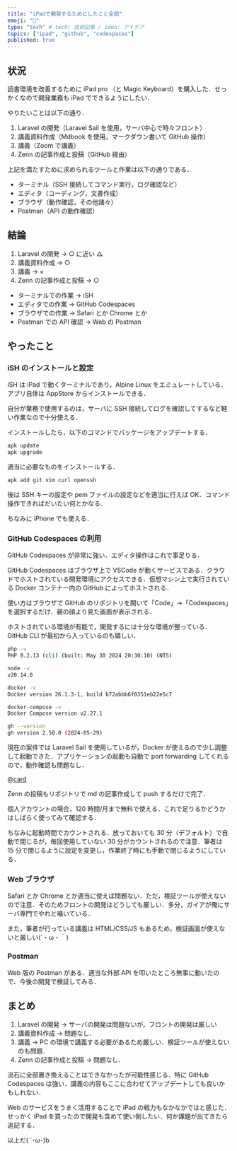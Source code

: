 ```yaml
---
title: "iPadで開発するためにしたこと全部"
emoji: "📱"
type: "tech" # tech: 技術記事 / idea: アイデア
topics: ["ipad", "github", "codespaces"]
published: true
---
```


## 状況

読書環境を改善するために iPad pro （と Magic Keyboard）を購入した．せっかくなので開発業務も iPad でできるようにしたい．

やりたいことは以下の通り．

1. Laravel の開発（Laravel Sail を使用，サーバ中心で時々フロント）
2. 講義資料作成（Mdbook を使用，マークダウン書いて GitHub 操作）
3. 講義（Zoom で講義）
4. Zenn の記事作成と投稿（GitHub 経由）

上記を満たすために求められるツールと作業は以下の通りである．

- ターミナル（SSH 接続してコマンド実行，ログ確認など）
- エディタ（コーディング，文書作成）
- ブラウザ（動作確認，その他諸々）
- Postman（API の動作確認）

## 結論

1. Laravel の開発 -> ○ に近い △
2. 講義資料作成 -> ○
3. 講義 -> ×
4. Zenn の記事作成と投稿 -> ○

- ターミナルでの作業 -> iSH
- エディタでの作業 -> GitHub Codespaces
- ブラウザでの作業 -> Safari とか Chrome とか
- Postman での API 確認 -> Web の Postman

## やったこと

### iSH のインストールと設定

iSH は iPad で動くターミナルであり，Alpine Linux をエミュレートしている．アプリ自体は AppStore からインストールできる．

自分が業務で使用するのは，サーバに SSH 接続してログを確認してするなど軽い作業なので十分使える．

インストールしたら，以下のコマンドでパッケージをアップデートする．

```sh
apk update
apk upgrade
```

適当に必要なものをインストールする．

```sh
apk add git vim curl openssh
```

後は SSH キーの設定や pem ファイルの設定などを適当に行えば OK．コマンド操作できればだいたい何とかなる．

ちなみに iPhone でも使える．

### GitHub Codespaces の利用

GitHub Codespaces が非常に強い．エディタ操作はこれで事足りる．

GitHub Codespaces はブラウザ上で VSCode が動くサービスである．クラウドでホストされている開発環境にアクセスできる．仮想マシン上で実行されている Docker コンテナー内の GitHub によってホストされる．

使い方はブラウザで GitHub のリポジトリを開いて「Code」->「Codespaces」を選択するだけ．親の顔より見た画面が表示される．

ホストされている環境が有能で，開発するには十分な環境が整っている．GitHub CLI が最初から入っているのも嬉しい．

```sh
php -v
PHP 8.2.13 (cli) (built: May 30 2024 20:30:10) (NTS)

node -v
v20.14.0

docker -v
Docker version 26.1.3-1, build b72abbb6f0351eb22e5c7

docker-compose -v
Docker Compose version v2.27.1

gh --version
gh version 2.50.0 (2024-05-29)
```

現在の案件では Laravel Sail を使用しているが，Docker が使えるので少し調整して起動できた．アプリケーションの起動も自動で port forwarding してくれるので，動作確認も問題なし．

@[card](https://zenn.dev/taroosg/articles/20240710133510-94590790bd0278)

Zenn の投稿もリポジトリで md の記事作成して push するだけで完了．

個人アカウントの場合，120 時間/月まで無料で使える．これで足りるかどうかはしばらく使ってみて確認する．

ちなみに起動時間でカウントされる．放っておいても 30 分（デフォルト）で自動で閉じるが，毎回使用していない 30 分がカウントされるので注意．筆者は 15 分で閉じるように設定を変更し，作業終了時にも手動で閉じるようにしている．

### Web ブラウザ

Safari とか Chrome とか適当に使えば問題ない．ただ，検証ツールが使えないので注意．そのためフロントの開発はどうしても厳しい．多分，ガイアが俺にサーバ専門でやれと囁いている．

また，筆者が行っている講義は HTML/CSS/JS もあるため，検証画面が使えないと厳しい(´・ω・｀)

### Postman

Web 版の Postman がある．適当な外部 API を叩いたところ無事に動いたので、今後の開発で検証してみる．

## まとめ

1. Laravel の開発 -> サーバの開発は問題ないが，フロントの開発は厳しい
2. 講義資料作成 -> 問題なし．
3. 講義 -> PC の環境で講義する必要があるため厳しい．検証ツールが使えないのも問題．
4. Zenn の記事作成と投稿 -> 問題なし．

流石に全部置き換えることはできなかったが可能性感じる．特に GitHub Codespaces は強い．講義の内容もここに合わせてアップデートしても良いかもしれない．

Web のサービスをうまく活用することで iPad の戦力もなかなかではと感じた．せっかく iPad を買ったので開発も含めて使い倒したい．何か課題が出てきたら追記する．

以上だ( `･ω･)b
